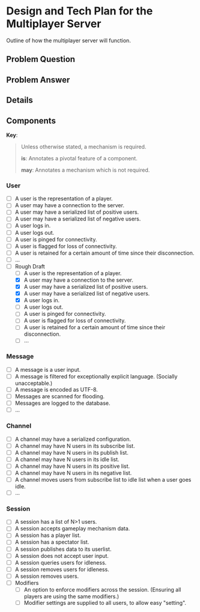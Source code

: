 # Design and Tech Plan for the Multiplayer Server

Outline of how the multiplayer server will function.

## Problem Question

## Problem Answer

## Details

## Components

**Key**:

> Unless otherwise stated, a mechanism is required.
>
> **is**: Annotates a pivotal feature of a component.
>
> **may**: Annotates a mechanism which is not required.

### User

- [ ] A user is the representation of a player.
- [ ] A user may have a connection to the server.
- [ ] A user may have a serialized list of positive users.
- [ ] A user may have a serialized list of negative users.
- [ ] A user logs in.
- [ ] A user logs out.
- [ ] A user is pinged for connectivity.
- [ ] A user is flagged for loss of connectivity.
- [ ] A user is retained for a certain amount of time since their disconnection.
- [ ] ...
- [ ] Rough Draft
  - [ ]  A user is the representation of a player.
  - [x] A user may have a connection to the server.
  - [x] A user may have a serialized list of positive users.
  - [x] A user may have a serialized list of negative users.
  - [x] A user logs in.
  - [ ] A user logs out.
  - [ ] A user is pinged for connectivity.
  - [ ] A user is flagged for loss of connectivity.
  - [ ] A user is retained for a certain amount of time since their disconnection.
  - [ ] ...

### Message

- [ ] A message is a user input.
- [ ] A message is filtered for exceptionally explicit language. (Socially unacceptable.)
- [ ] A message is encoded as UTF-8.
- [ ] Messages are scanned for flooding.
- [ ] Messages are logged to the database.
- [ ] ...

### Channel

- [ ] A channel may have a serialized configuration.
- [ ] A channel may have N users in its subscribe list.
- [ ] A channel may have N users in its publish list.
- [ ] A channel may have N users in its idle list.
- [ ] A channel may have N users in its positive list.
- [ ] A channel may have N users in its negative list.
- [ ] A channel moves users from subscribe list to idle list when a user goes idle.
- [ ] ...

### Session

- [ ] A session has a list of N>1 users.
- [ ] A session accepts gameplay mechanism data.
- [ ] A session has a player list.
- [ ] A session has a spectator list.
- [ ] A session publishes data to its userlist.
- [ ] A session does not accept user input.
- [ ] A session queries users for idleness.
- [ ] A session removes users for idleness.
- [ ] A session removes users.
- [ ] Modifiers
  - [ ] An option to enforce modifiers across the session. (Ensuring all players are using the same modifiers.)
  - [ ] Modifier settings are supplied to all users, to allow easy "setting".
